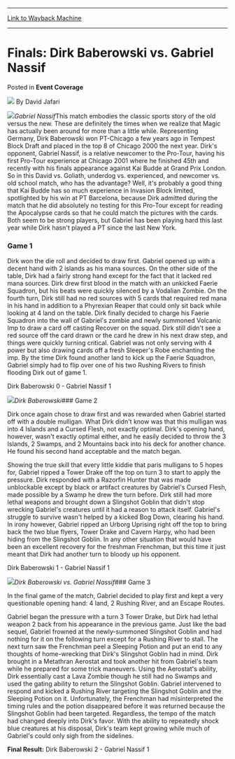 
---
[Link to Wayback Machine](https://web.archive.org/web/20220527202432/https://magic.wizards.com/en/articles/archive/event-coverage/finals-dirk-baberowski-vs-gabriel-nassif-2000-01-01-0)

[_metadata_:author]:- "David Jafari"
[_metadata_:description]:- "Gabriel NassifThis match embodies the classic sports story of the old versus the new. These are definitely the times when we realize that Magic has actually been around for more than a little while. Representing Germany, Dirk Baberowski won PT-Chicago a few years ago in Tempest Block Draft and placed in the top 8 of Chicago 2000 the next year. Dirk's opponent, Gabriel Nassif,"
[_metadata_:generator]:- "Drupal 7 (http://drupal.org)"
[_metadata_:node]:- "747636"
[_metadata_:publish_date]:- "2000-01-01"
[_metadata_:source]:- "div-main-content"
[_metadata_:title]:- "Finals: Dirk Baberowski vs. Gabriel Nassif"
[_metadata_:wayback_capture_timestamp]:- "2022-05-27 20:24:32"
[_metadata_:wayback_raw_url]:- "https://web.archive.org/web/20220527202432id_/https://magic.wizards.com/en/articles/archive/event-coverage/finals-dirk-baberowski-vs-gabriel-nassif-2000-01-01-0"
[_metadata_:wayback_url]:- "https://magic.wizards.com/en/articles/archive/event-coverage/finals-dirk-baberowski-vs-gabriel-nassif-2000-01-01-0"
---


Finals: Dirk Baberowski vs. Gabriel Nassif
==========================================



 Posted in **Event Coverage**







![](https://media.magic.wizards.com/styles/auth_small/public/generic-avatar-150_480.png)
By David Jafari











![](https://media.magic.wizards.com/image_legacy_migration/sideboard/images/ptny01/a762.jpg)*Gabriel Nassif*This match embodies the classic sports story of the old versus the new. These are definitely the times when we realize that Magic has actually been around for more than a little while. Representing Germany, Dirk Baberowski won PT-Chicago a few years ago in Tempest Block Draft and placed in the top 8 of Chicago 2000 the next year. Dirk's opponent, Gabriel Nassif, is a relative newcomer to the Pro-Tour, having his first Pro-Tour experience at Chicago 2001 where he finished 45th and recently with his finals appearance against Kai Budde at Grand Prix London. So in this David vs. Goliath, underdog vs. experienced, and newcomer vs. old school match, who has the advantage? Well, it's probably a good thing that Kai Budde has so much experience in Invasion Block limited, spotlighted by his win at PT Barcelona, because Dirk admitted during the match that he did absolutely no testing for this Pro-Tour except for reading the Apocalypse cards so that he could match the pictures with the cards. Both seem to be strong players, but Gabriel has been playing hard this last year while Dirk hasn't played a PT since the last New York.


### Game 1


Dirk won the die roll and decided to draw first. Gabriel opened up with a decent hand with 2 islands as his mana sources. On the other side of the table, Dirk had a fairly strong hand except for the fact that it lacked red mana sources. Dirk drew first blood in the match with an unkicked Faerie Squadron, but his beats were quickly silenced by a Vodalian Zombie. On the fourth turn, Dirk still had no red sources with 5 cards that required red mana in his hand in addition to a Phyrexian Reaper that could only sit back while looking at 4 land on the table. Dirk finally decided to charge his Faerie Squadron into the wall of Gabriel's zombie and newly summoned Volcanic Imp to draw a card off casting Recover on the squad. Dirk still didn't see a red source off the card drawn or the card he drew in his next draw step, and things were quickly turning critical. Gabriel was not only serving with 4 power but also drawing cards off a fresh Sleeper's Robe enchanting the imp. By the time Dirk found another land to kick up the Faerie Squadron, Gabriel simply had to flip over one of his two Rushing Rivers to finish flooding Dirk out of game 1.


Dirk Baberowski 0 - Gabriel Nassif 1


![](https://media.magic.wizards.com/image_legacy_migration/sideboard/images/ptny01/a763.jpg)*Dirk Baberowski*### Game 2


Dirk once again chose to draw first and was rewarded when Gabriel started off with a double mulligan. What Dirk didn't know was that this mulligan was into 4 Islands and a Cursed Flesh, not exactly optimal. Dirk's opening hand, however, wasn't exactly optimal either, and he easily decided to throw the 3 Islands, 2 Swamps, and 2 Mountains back into his deck for another chance. He found his second hand acceptable and the match began.


Showing the true skill that every little kiddie that paris mulligans to 5 hopes for, Gabriel ripped a Tower Drake off the top on turn 3 to start to apply the pressure. Dirk responded with a Razorfin Hunter that was made unblockable except by black or artifact creatures by Gabriel's Cursed Flesh, made possible by a Swamp he drew the turn before. Dirk still had more lethal weapons and brought down a Slingshot Goblin that didn't stop wrecking Gabriel's creatures until it had a reason to attack itself. Gabriel's struggle to survive wasn't helped by a kicked Bog Down, clearing his hand. In irony however, Gabriel ripped an Urborg Uprising right off the top to bring back the two blue flyers, Tower Drake and Cavern Harpy, who had been hiding from the Slingshot Goblin. In any other situation that would have been an excellent recovery for the freshman Frenchman, but this time it just meant that Dirk had another turn to bloody up his opponent.


Dirk Baberowski 1 - Gabriel Nassif 1


![](https://media.magic.wizards.com/image_legacy_migration/sideboard/images/ptny01/a756.jpg)*Dirk Baberowski vs. Gabriel Nassif*### Game 3


In the final game of the match, Gabriel decided to play first and kept a very questionable opening hand: 4 land, 2 Rushing River, and an Escape Routes.


Gabriel began the pressure with a turn 3 Tower Drake, but Dirk had lethal weapon 2 back from his appearance in the previous game. Just like the bad sequel, Gabriel frowned at the newly-summoned Slingshot Goblin and had nothing for it on the following turn except for a Rushing River to stall. The next turn saw the Frenchman peel a Sleeping Potion and put an end to any thoughts of home-wrecking that Dirk's Slingshot Goblin had in mind. Dirk brought in a Metathran Aerostat and took another hit from Gabriel's team while he prepared for some trick maneuvers. Using the Aerostat's ability, Dirk essentially cast a Lava Zombie though he still had no Swamps and used the gating ability to return the Slingshot Goblin. Gabriel intervened to respond and kicked a Rushing River targeting the Slingshot Goblin and the Sleeping Potion on it. Unfortunately, the Frenchman had misinterpreted the timing rules and the potion disappeared before it was returned because the Slingshot Goblin had been targeted. Regardless, the tempo of the match had changed deeply into Dirk's favor. With the ability to repeatedly shock blue creatures at his disposal, Dirk's team kept growing while much of Gabriel's could only sigh from the sidelines.


**Final Result:** Dirk Baberowski 2 - Gabriel Nassif 1







